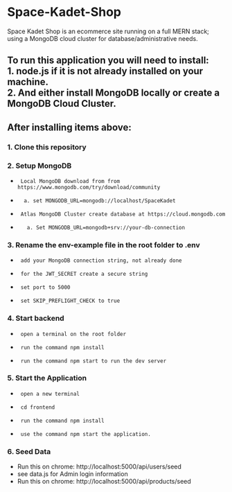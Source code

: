 # Space-Kadet-Shop

Space Kadet Shop is an ecommerce site running on a full MERN stack; using a MongoDB cloud cluster for database/administrative needs.<br/>

## To run this application you will need to install: <br/> 1. node.js if it is not already installed on your machine. <br/> 2. And either install MongoDB locally or create a MongoDB Cloud Cluster. <br/>

## After installing items above: <br/>

### 1. Clone this repository <br/>

### 2. Setup MongoDB <br/>

-      Local MongoDB download from from https://www.mongodb.com/try/download/community
-       a. set MONGODB_URL=mongodb://localhost/SpaceKadet
-      Atlas MongoDB Cluster create database at https://cloud.mongodb.com
-        a. Set MONGODB_URL=mongodb+srv://your-db-connection

### 3. Rename the env-example file in the root folder to .env <br/>

-      add your MongoDB connection string, not already done
-      for the JWT_SECRET create a secure string
-      set port to 5000
-      set SKIP_PREFLIGHT_CHECK to true

### 4. Start backend <br/>

-      open a terminal on the root folder
-      run the command npm install
-      run the command npm start to run the dev server

### 5. Start the Application <br/>

-      open a new terminal
-      cd frontend
-      run the command npm install
-      use the command npm start the application.

### 6. Seed Data

- Run this on chrome: http://localhost:5000/api/users/seed
- see data.js for Admin login information
- Run this on chrome: http://localhost:5000/api/products/seed
